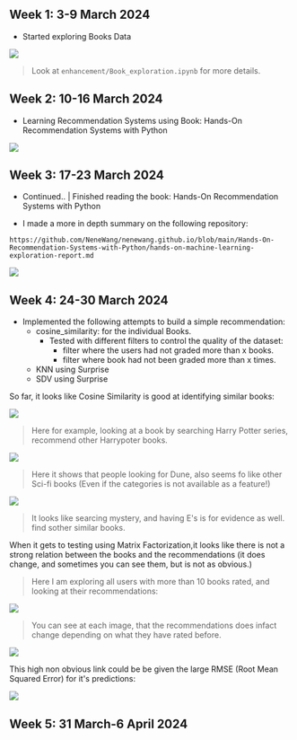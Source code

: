 
## Week 1: 3-9 March 2024

- Started exploring Books Data

![](./img/2024-03-29-17-12-50.png)

> Look at `enhancement/Book_exploration.ipynb` for more details.

## Week 2: 10-16 March 2024

- Learning Recommendation Systems using Book: Hands-On Recommendation Systems with Python

![](./img/2024-03-29-17-16-49.png)

## Week 3: 17-23 March 2024

- Continued.. | Finished reading the book: Hands-On Recommendation Systems with Python

- I made a more in depth summary on the following repository:

```
https://github.com/NeneWang/nenewang.github.io/blob/main/Hands-On-Recommendation-Systems-with-Python/hands-on-machine-learning-exploration-report.md
```

![](./img/2024-03-29-17-16-33.png)



## Week 4: 24-30 March 2024

- Implemented the following attempts to build a simple recommendation:
    - cosine_similarity: for the individual Books.
      - Tested with different filters to control the quality of the dataset:
        - filter where the users had not graded more than x books.
        - filter where book had not been graded more than x times.
    - KNN using Surprise
    - SDV using Surprise


So far, it looks like Cosine Similarity is good at identifying similar books:

![](./img/2024-03-29-17-03-51.png)

> Here for example, looking at a book  by searching Harry Potter series, recommend other Harrypoter books.

![](./img/2024-03-29-17-04-30.png)

> Here it shows that people looking for Dune, also seems fo like other Sci-fi books (Even if the categories is not available as a feature!)

![](./img/2024-03-29-17-07-12.png)

> It looks like searcing mystery, and having E's is for evidence as well. find sother similar books.

When it gets to testing using Matrix Factorization,it looks like there is not a strong relation between the books and the recommendations (it does change, and sometimes you can see them, but is not as obvious.)


> Here I am exploring all users with more than 10 books rated, and looking at their recommendations:

![](./img/2024-03-29-17-09-39.png)

> You can see at each image, that the recommendations does infact change depending on what they have rated before.

![](./img/2024-03-29-17-10-36.png)

This high non obvious link could be be given the large RMSE (Root Mean Squared Error) for it's predictions:

![](./img/2024-03-29-17-11-55.png)



## Week 5: 31 March-6 April 2024




